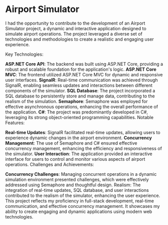 # Airport Simulator

I had the opportunity to contribute to the development of an Airport Simulator project, a dynamic and interactive application designed to simulate airport operations. The project leveraged a diverse set of technologies and methodologies to create a realistic and engaging user experience.

Key Technologies:

**ASP.NET Core API**: The backend was built using ASP.NET Core, providing a robust and scalable foundation for the application's logic.
**ASP.NET Core MVC**: The frontend utilized ASP.NET Core MVC for dynamic and responsive user interfaces.
**SignalR**: Real-time communication was achieved through SignalR, enabling seamless updates and interactions between different components of the simulator.
**SQL Database**: The project incorporated a SQL database to persistently store and manage data, contributing to the realism of the simulation.
**Semaphore**: Semaphore was employed for effective asynchronous operations, enhancing the overall performance of the application.
**C#**: The project was predominantly developed in C#, leveraging its strong object-oriented programming capabilities.
Notable Features:

**Real-time Updates**: SignalR facilitated real-time updates, allowing users to experience dynamic changes in the airport environment.
**Concurrency Management**: The use of Semaphore and C# ensured effective concurrency management, enhancing the efficiency and responsiveness of the simulator.
**User Interaction**: The application provided an interactive interface for users to control and monitor various aspects of airport operations.
Challenges and Achievements:

**Concurrency Challenges**: Managing concurrent operations in a dynamic simulation environment presented challenges, which were effectively addressed using Semaphore and thoughtful design.
Realism: The integration of real-time updates, SQL database, and user interactions contributed to the realism of the simulator, enhancing the user experience.
This project reflects my proficiency in full-stack development, real-time communication, and effective concurrency management. It showcases my ability to create engaging and dynamic applications using modern web technologies.
